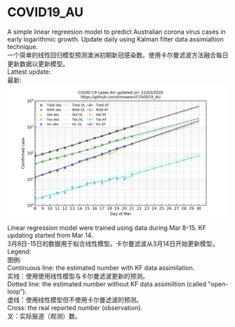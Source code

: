 # COVID19_AU
A simple linear regreesion model to predict Australian corona virus cases in early logarithmic growth. Update daily using Kalman filter data assimialtion technique.  
一个简单的线性回归模型预测澳洲初期新冠感染数。使用卡尔曼滤波方法融合每日更新数据以更新模型。  
Lattest update:  
最新:  
![](Out_Data/log_kf_au_2020_03_22.png)  
Linear regression model were trained using data during Mar 8-15. KF updating started from Mar 14.  
3月8日-15日的数据用于拟合线性模型。卡尔曼滤波从3月14日开始更新模型。  
Legend:  
图例:   
    Continuous line: the estimated number with KF data assimilation.  
    实线：使用使用线性模型与卡尔曼滤波更新的预测。  
    Dotted line: the estimated number without KF data assimiltion (called "open-loop").  
    虚线：使用线性模型但不使用卡尔曼滤波的预测。  
    Cross: the real reported number (observation).  
    叉：实际报道（观测）数。  
    
